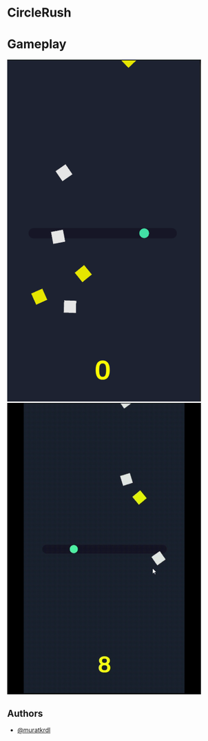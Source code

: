 
# CircleRush


# Gameplay

<img src="https://github.com/muratkrdl/CircleRush/blob/main/CircleRush.png" width="450">

<img src="https://github.com/muratkrdl/CircleRush/blob/main/CircleRush%20Gameplay.gif" width="450">



## Authors

- [@muratkrdl](https://github.com/muratkrdl)

